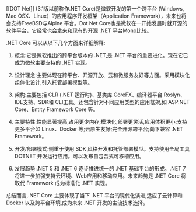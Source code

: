 [[DOT Net]] (3.1版以前称作.NET Core)是微软开发的第一个跨平台 (Windows, Mac OSX、Linux）的应用程序开发框架（Application Framework），未来也将会支持FreeBSD与Alpine 平台。Dot Net Core也是微软在一开始发展时就开源的软件平台，它经常也会拿来和现有的开源 .NET 平台Mono比较。

.NET Core 可以从以下几个方面来详细解释:

1. 概念:它是微软推出的跨平台版本的 .NET,是 .NET 平台的重要进化。现在它已成为微软主要支持的 .NET 实现。

2. 设计理念:主要体现在跨平台、开源开放、云和微服务友好等方面。采用模块化组件化设计,引入托管部署模型等。

3. 架构:主要包括 CLR (.NET 运行时)、基类库 CoreFX、编译器平台 Roslyn、IDE支持、SDK和 CLI工具。还包含针对不同应用类型的应用框架,如 ASP.NET Core、Entity Framework Core 等。

4. 主要特性:性能显著提高,占用更少内存;模块化,部署更灵活,应用体积更小;支持更多平台如 Linux、Docker 等;云原生友好;完全开源跨平台;向下兼容 .NET Framework。

5. 开发/部署模式:侧重于使用 SDK 风格开发和托管部署模型。支持使用全局工具 DOTNET 开发运行应用。可以发布自包含式可移植应用。

6. 发展趋势:.NET 5 和 .NET 6 逐步推进统一的 .NET 基础平台的形成。.NET 7 将进一步加强支持云环境、Web应用和移动应用。未来趋势是 .NET Core 将取代 Framework 成为标准化 .NET 实现。

总结而言,.NET Core 主要体现了当下 .NET 平台的现代化演进,适应了云计算和Docker 以及跨平台环境,成为未来 .NET 开发的主流技术选择。